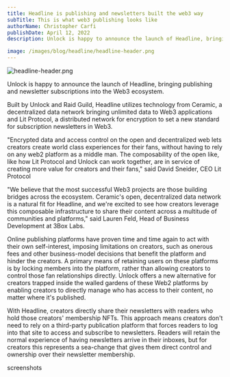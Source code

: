 ```yaml
---
title: Headline is publishing and newsletters built the web3 way
subTitle: This is what web3 publishing looks like
authorName: Christopher Carfi
publishDate: April 12, 2022
description: Unlock is happy to announce the launch of Headline, bringing publishing and newsletter subscriptions into the Web3 ecosystem.

image: /images/blog/headline/headline-header.png
---
```


![headline-header.png](/images/blog/headline/headline-header.png)

Unlock is happy to announce the launch of Headline, bringing publishing and newsletter subscriptions into the Web3 ecosystem.

Built by Unlock and Raid Guild, Headline utilizes technology from Ceramic, a decentralized data network bringing unlimited data to Web3 applications and Lit Protocol, a distributed network for encryption to set a new standard for subscription newsletters in Web3.

"Encrypted data and access control on the open and decentralized web lets creators create world class experiences for their fans, without having to rely on any web2 platform as a middle man. The composability of the open like, like how Lit Protocol and Unlock can work together, are in service of creating more value for creators and their fans," said David Sneider, CEO Lit Protocol

"We believe that the most successful Web3 projects are those building bridges across the ecosystem. Ceramic's open, decentralized data network is a natural fit for Headline, and we're excited to see how creators leverage this composable infrastructure to share their content across a multitude of communities and platforms," said Lauren Feld, Head of Business Development at 3Box Labs.

Online publishing platforms have proven time and time again to act with their own self-interest, imposing limitations on creators, such as onerous fees and other business-model decisions that benefit the platform and hinder the creators. A primary means of retaining users on these platforms is by locking members into the platform, rather than allowing creators to control those fan relationships directly. Unlock offers a new alternative for creators trapped inside the walled gardens of these Web2 platforms by enabling creators to directly manage who has access to their content, no matter where it's published.

With Headline, creators directly share their newsletters with readers who hold those creators' membership NFTs. This approach means creators don't need to rely on a third-party publication platform that forces readers to log into that site to access and subscribe to newsletters. Readers will retain the normal experience of having newsletters arrive in their inboxes, but for creators this represents a sea-change that gives them direct control and ownership over their newsletter membership.

screenshots
